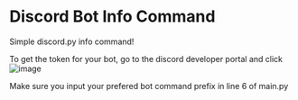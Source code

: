 # Discord Bot Info Command
Simple discord.py info command!



To get the token for your bot, go to the discord developer portal and click 
![image](https://user-images.githubusercontent.com/86589008/123597461-5fbfd700-d7c1-11eb-95fb-4be1dcc1f57b.png)

Make sure you input your prefered bot command prefix in line 6 of main.py
